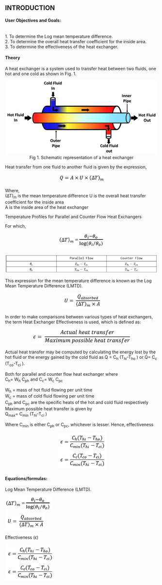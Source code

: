 ## INTRODUCTION<br>

#### User Objectives and Goals:

<br>
1. To determine the Log mean temperature difference.
<br>
2. To determine the  overall heat transfer coefficient for the inside area.
<br>
3. To determine the effectiveness of the heat exchanger.

<br>

#### Theory

A heat exchanger is a system used to transfer heat between two fluids, one hot and one cold as shown in Fig. 1.

<center>

![alt text](images/1.png)<br>
Fig 1. Schematic representation of a heat exchanger

</center>
Heat transfer from one fluid to another fluid is given by the expression,<br>
<center>

![](images/2.png)

</center>

Where,<br>
(∆T)<sub>m</sub> is the mean temperature difference
U is the overall heat transfer coefficient for the inside area<br>
A is the inside area of the heat exchanger<br>

Temperature Profiles for Parallel and Counter Flow Heat Exchangers

For which,

<center>

![](images/3.png)

</center>

<center>

![](images/7.png)

</center>

This expression for the mean temperature difference is known as the Log Mean Temperature Difference (LMTD).

<center>

![](images/4.png)

</center>

In order to make comparisons between various types of heat exchangers, the term Heat Exchanger Effectiveness is used, which is defined as:

<center>

![](images/5.png)

</center>

Actual heat transfer may be computed by calculating the energy lost by the hot fluid or the energy gained by the cold fluid as Q = C<sub>h</sub> (T<sub>hi</sub>-T<sub>ho</sub> ) or Q= C<sub>c</sub> (T<sub>co</sub>-T<sub>ci</sub> ).

Both for parallel and counter flow heat exchanger where<br>
C<sub>h</sub>= W<sub>h</sub> C<sub>ph</sub> and C<sub>c</sub>= W<sub>c</sub> C<sub>pc</sub>

W<sub>h</sub> = mass of hot fluid flowing per unit time<br>
W<sub>c</sub> = mass of cold fluid flowing per unit time<br>
C<sub>ph</sub> and C<sub>pc</sub> are the specific heats of the hot and cold fluid respectively<br>
Maximum possible heat transfer is given by <br>
Q<sub>max</sub>= C<sub>min</sub> (T<sub>hi</sub>-T<sub>ci</sub> )

Where C<sub>min</sub> is either C<sub>ph</sub> or C<sub>pc</sub>, whichever is lesser.
Hence, effectiveness

<center>

![](images/6.png)

</center>

#### Equations/formulas:

Log Mean Temperature Difference (LMTD).

![](images/3.png)<br>
![](images/4.png)<br>

Effectiveness (ϵ)

![](images/6.png)
